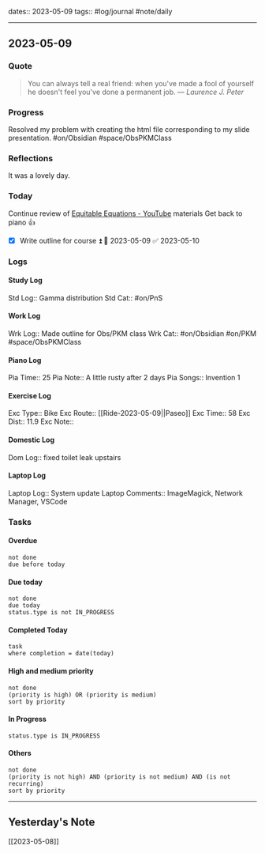 dates:: 2023-05-09
tags:: #log/journal #note/daily 

---
## 2023-05-09

### Quote

> You can always tell a real friend: when you've made a fool of yourself he doesn't feel you've done a permanent job.
> — <cite>Laurence J. Peter</cite>


### Progress

Resolved my problem with creating the html file corresponding to my slide presentation. #on/Obsidian #space/ObsPKMClass 

### Reflections

It was a lovely day.

### Today
Continue review of [Equitable Equations - YouTube](https://www.youtube.com/@EquitableEquations) materials
Get back to piano 👍
- [x] Write outline for course ⏫ 🛫 2023-05-09 ✅ 2023-05-10

### Logs

#### Study Log
Std Log:: Gamma distribution
Std Cat:: #on/PnS 

#### Work Log
Wrk Log:: Made outline for Obs/PKM class
Wrk Cat:: #on/Obsidian #on/PKM #space/ObsPKMClass

#### Piano Log

Pia Time:: 25
Pia Note:: A little rusty after 2 days
Pia Songs:: Invention 1

#### Exercise Log

Exc Type:: Bike
Exc Route:: [[Ride-2023-05-09||Paseo]]
Exc Time:: 58
Exc Dist:: 11.9
Exc Note:: 

#### Domestic Log

Dom Log:: fixed toilet leak upstairs 

#### Laptop Log

Laptop Log:: System update
Laptop Comments:: ImageMagick, Network Manager, VSCode

### Tasks

#### Overdue

```tasks
not done
due before today
```


#### Due today

```tasks
not done
due today
status.type is not IN_PROGRESS
```

#### Completed Today

```dataview
task
where completion = date(today)
```


#### High and medium priority

```tasks
not done
(priority is high) OR (priority is medium)
sort by priority
```

#### In Progress

```tasks
status.type is IN_PROGRESS
```

#### Others

```tasks
not done
(priority is not high) AND (priority is not medium) AND (is not recurring)
sort by priority
```


---
## Yesterday's Note

[[2023-05-08]]


